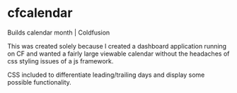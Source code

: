 # cfcalendar
Builds calendar month | Coldfusion

This was created solely because I created a dashboard application running on CF and wanted a fairly large viewable calendar without the headaches of css styling issues of a js framework.

CSS included to differentiate leading/trailing days and display some possible functionality. 
